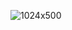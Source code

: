 ![1024x500](https://user-images.githubusercontent.com/47548927/150991936-f80e5939-0173-4de4-8b99-cb0320e057a4.jpg)
